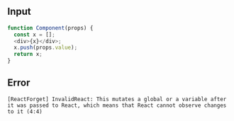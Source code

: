 
## Input

```javascript
function Component(props) {
  const x = [];
  <div>{x}</div>;
  x.push(props.value);
  return x;
}

```


## Error

```
[ReactForget] InvalidReact: This mutates a global or a variable after it was passed to React, which means that React cannot observe changes to it (4:4)
```
          
      